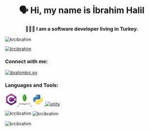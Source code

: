 <h1 align="center">🗣 Hi, my name is İbrahim Halil</h1>
<h3 align="center">👨🏻‍💻 I am a software developer living in Turkey.</h3>

<p align="left"> <img src="https://komarev.com/ghpvc/?username=krcibrahim&label=Profile%20views&color=0e75b6&style=flat" alt="krcibrahim" /> </p>

<p align="left"> <a href="https://github.com/ryo-ma/github-profile-trophy"><img src="https://github-profile-trophy.vercel.app/?username=krcibrahim" alt="krcibrahim" /></a> </p>

<h3 align="left">Connect with me:</h3>
<p align="left">
<a href="https://instagram.com/ibrahimkrc.py" target="blank"><img align="center" src="https://raw.githubusercontent.com/rahuldkjain/github-profile-readme-generator/master/src/images/icons/Social/instagram.svg" alt="ibrahimkrc.py" height="30" width="40" /></a>
</p>

<h3 align="left">Languages and Tools:</h3>
<p align="left"> <a href="https://www.w3schools.com/cs/" target="_blank" rel="noreferrer"> <img src="https://raw.githubusercontent.com/devicons/devicon/master/icons/csharp/csharp-original.svg" alt="csharp" width="40" height="40"/> </a> <a href="https://www.mongodb.com/" target="_blank" rel="noreferrer"> <img src="https://raw.githubusercontent.com/devicons/devicon/master/icons/mongodb/mongodb-original-wordmark.svg" alt="mongodb" width="40" height="40"/> </a> <a href="https://www.python.org" target="_blank" rel="noreferrer"> <img src="https://raw.githubusercontent.com/devicons/devicon/master/icons/python/python-original.svg" alt="python" width="40" height="40"/> </a> <a href="https://unity.com/" target="_blank" rel="noreferrer"> <img src="https://www.vectorlogo.zone/logos/unity3d/unity3d-icon.svg" alt="unity" width="40" height="40"/> </a> </p>

<p><img align="left" src="https://github-readme-stats.vercel.app/api/top-langs?username=krcibrahim&show_icons=true&locale=en&layout=compact" alt="krcibrahim" /></p>

<p>&nbsp;<img align="center" src="https://github-readme-stats.vercel.app/api?username=krcibrahim&show_icons=true&locale=en" alt="krcibrahim" /></p>

<p><img align="center" src="https://github-readme-streak-stats.herokuapp.com/?user=krcibrahim&" alt="krcibrahim" /></p>
